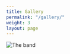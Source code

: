 ```yaml
---
title: Gallery
permalink: "/gallery/"
weight: 3
layout: page
---
```


![The band](/uploads/group.jpg)